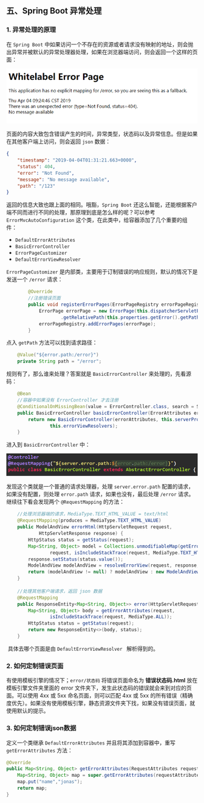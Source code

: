 ## 五、Spring Boot 异常处理

### 1. 异常处理的原理

在 `Spring Boot` 中如果访问一个不存在的资源或者请求没有映射的地址，则会抛出异常并被默认的异常处理器处理，如果在浏览器端访问，则会返回一个这样的页面：

![](images/1554341101861.png)

页面的内容大致包含错误产生的时间，异常类型，状态码以及异常信息。但是如果在其他客户端上访问，则会返回 `json` 数据：

```json
{
    "timestamp": "2019-04-04T01:31:21.663+0000",
    "status": 404,
    "error": "Not Found",
    "message": "No message available",
    "path": "/123"
}
```

返回的信息大致也跟上面的相同。哦豁，`Spring Boot` 还这么智能，还能根据客户端不同而进行不同的处理，那原理到底是怎么样的呢？可以参考 `ErrorMvcAutoConfiguration` 这个类，在此类中，给容器添加了几个重要的组件：

- `DefaultErrorAttributes` 
- `BasicErrorController` 
- `ErrorPageCustomizer` 
- `DefaultErrorViewResolver ` 

`ErrorPageCustomizer` 是内部类，主要用于订制错误的响应规则，默认的情况下是发送一个 `/error` 请求：

```java
		@Override
		//注册错误页面
		public void registerErrorPages(ErrorPageRegistry errorPageRegistry) {
			ErrorPage errorPage = new ErrorPage(this.dispatcherServletPath
					.getRelativePath(this.properties.getError().getPath()));
			errorPageRegistry.addErrorPages(errorPage);
		}
```

点入 `getPath` 方法可以找到请求路径：

```java
	@Value("${error.path:/error}")
	private String path = "/error";
```

规则有了，那么谁来处理？答案就是 `BasicErrorController` 来处理的，先看源码：

```java
	@Bean
	//容器中如果没有 ErrorController 才去注册
	@ConditionalOnMissingBean(value = ErrorController.class, search = SearchStrategy.CURRENT)
	public BasicErrorController basicErrorController(ErrorAttributes errorAttributes) {
		return new BasicErrorController(errorAttributes, this.serverProperties.getError(),
				this.errorViewResolvers);
	}
```

进入到 `BasicErrorController` 中：

![](images/1554343319000.png)

发现这个类就是一个普通的请求处理器，处理 `server.error.path` 配置的请求，如果没有配置，则处理 `error.path` 请求，如果也没有，最后处理 `/error` 请求。继续往下看会发现两个 `@RequestMapping` 的方法：

```java
	//处理浏览器端的请求，MediaType.TEXT_HTML_VALUE = text/html
	@RequestMapping(produces = MediaType.TEXT_HTML_VALUE)
	public ModelAndView errorHtml(HttpServletRequest request,
			HttpServletResponse response) {
		HttpStatus status = getStatus(request);
		Map<String, Object> model = Collections.unmodifiableMap(getErrorAttributes(
				request, isIncludeStackTrace(request, MediaType.TEXT_HTML)));
		response.setStatus(status.value());
		ModelAndView modelAndView = resolveErrorView(request, response, status, model);
		return (modelAndView != null) ? modelAndView : new ModelAndView("error", model);
	}

	//处理其他客户端请求，返回 json 数据
	@RequestMapping
	public ResponseEntity<Map<String, Object>> error(HttpServletRequest request) {
		Map<String, Object> body = getErrorAttributes(request,
				isIncludeStackTrace(request, MediaType.ALL));
		HttpStatus status = getStatus(request);
		return new ResponseEntity<>(body, status);
	}
```

​	具体去哪个页面是由 `DefaultErrorViewResolver ` 解析得到的。

### 2. 如何定制错误页面

有使用模板引擎的情况下；`error/状态码` 将错误页面命名为 **错误状态码.html** 放在模板引擎文件夹里面的 error 文件夹下，发生此状态码的错误就会来到对应的页面。可以使用 4xx 或 5xx 命名页面，则可以匹配 4xx 或 5xx 的所有错误（精确度优先）。如果没有使用模板引擎，静态资源文件夹下找，如果没有错误页面，就使用默认的提示。

### 3. 如何定制错误json数据

定义一个类继承 `DefaultErrorAttributes` 并且将其添加到容器中，重写 `getErrorAttributes` 方法：

```java
@Override
public Map<String, Object> getErrorAttributes(RequestAttributes requestAttributes,boolean includeStackTrace) {
	Map<String, Object> map = super.getErrorAttributes(requestAttributes,includeStackTrace);
	map.put("name","jonas");
	return map;
}
```



